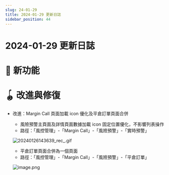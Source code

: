 ```yaml
---
slug: 24-01-29
title: 2024-01-29 更新日誌
sidebar_position: 44
---
```



# 2024-01-29 更新日誌


# 🎉 新功能


# 🪀 改進與修復

- 改進：Margin Call 頁面加載 icon 優化及平倉訂單頁面合併
    - 風險預警主頁面及詳情頁面數據加載 icon 固定位置優化，不影響列表操作
    - 路徑：「風控管理」-「Margin Call」-「風險預警」-「實時預警」

    ![20240126143639_rec_.gif](/assets/ec5e2138074ec83df2073761ef3337c3.gif)

    - 平倉訂單頁面合併為一個頁面
    - 路徑：「風控管理」-「Margin Call」-「風險預警」-「平倉訂單」

    ![image.png](/assets/930fb3067d69272f0eb0bd4933d965ce.png)


